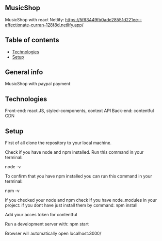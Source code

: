 ## MusicShop

MusicShop with react
Netlify: https://5f63449fb0ade28551d221ee--affectionate-curran-128f8d.netlify.app/

## Table of contents

- [Technologies](#technologies)
- [Setup](#setup)

## General info

MusicShop with paypal payment

## Technologies

Front-end: react.JS, styled-components, context API
Back-end: contentful CDN

## Setup

First of all clone the repository to your local machine.

Check if you have node and npm installed. Run this command in your terminal:

node -v

To confirm that you have npm installed you can run this command in your terminal:

npm -v

If you checked your node and npm check if you have node_modules in your project:
if you dont have just install them by command:
npm install

Add your acces token for contentful

Run a development server with:
npm start

Browser will automatically open localhost:3000/
